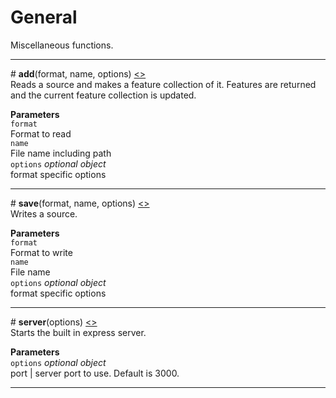 # General
Miscellaneous functions.

---

<a id="add">#</a> **add**(format, name, options) [<>](https://github.com/afogelberg/geomangler/blob/master/lib/add.js)<br>
Reads a source and makes a feature collection of it. Features are returned and the current feature collection is updated.  

**Parameters**<br>
`format`<br>
Format to read<br>
`name`<br>
File name including path<br>
`options` *optional object*<br>
format specific options

---

<a id="save">#</a> **save**(format, name, options) [<>](https://github.com/afogelberg/geomangler/blob/master/lib/save.js)<br>
Writes a source.

**Parameters**<br>
`format`<br>
Format to write<br>
`name`<br>
File name<br>
`options` *optional object*<br>
format specific options

---

<a id="server">#</a> **server**(options) [<>](https://github.com/afogelberg/geomangler/blob/master/server/server.js)<br>
Starts the built in express server.

**Parameters**<br>
`options` *optional object*<br>
port | server port to use. Default is 3000.

---
